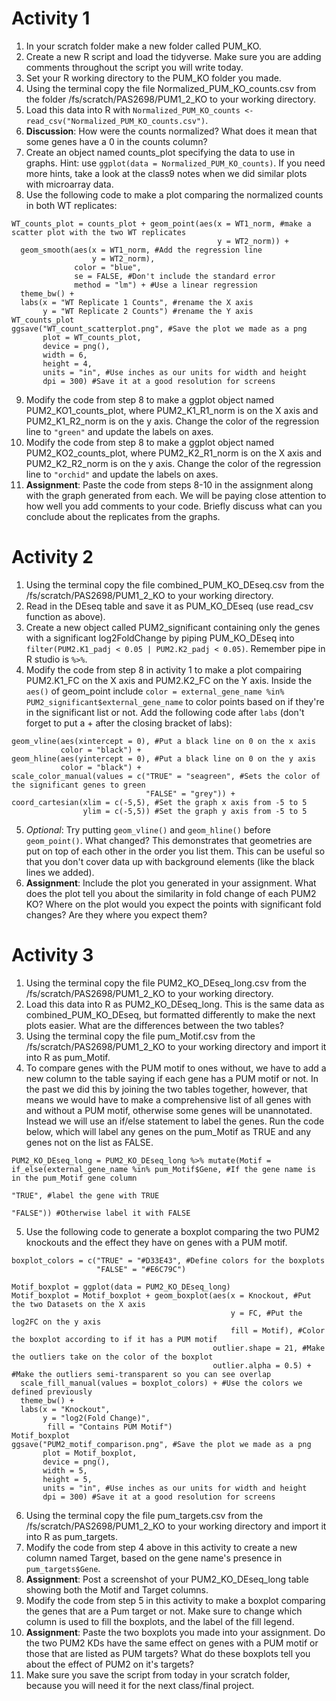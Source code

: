 # Activity 1
1. In your scratch folder make a new folder called PUM_KO.
2. Create a new R script and load the tidyverse. Make sure you are adding comments throughout the script you will write today.
3. Set your R working directory to the PUM_KO folder you made.
4. Using the terminal copy the file Normalized_PUM_KO_counts.csv from the folder /fs/scratch/PAS2698/PUM1_2_KO to your working directory.
5. Load this data into R with `Normalized_PUM_KO_counts <- read_csv("Normalized_PUM_KO_counts.csv")`.
6. **Discussion**: How were the counts normalized? What does it mean that some genes have a 0 in the counts column?
7. Create an object named counts_plot specifying the data to use in graphs. Hint: use `ggplot(data = Normalized_PUM_KO_counts)`. If you need more hints, take a look at the class9 notes when we did similar plots with microarray data. 
8. Use the following code to make a plot comparing the normalized counts in both WT replicates:
```
WT_counts_plot = counts_plot + geom_point(aes(x = WT1_norm, #make a scatter plot with the two WT replicates
                                              y = WT2_norm)) +
  geom_smooth(aes(x = WT1_norm, #Add the regression line
                  y = WT2_norm),
              color = "blue",
              se = FALSE, #Don't include the standard error 
              method = "lm") + #Use a linear regression
  theme_bw() +
  labs(x = "WT Replicate 1 Counts", #rename the X axis
       y = "WT Replicate 2 Counts") #rename the Y axis
WT_counts_plot
ggsave("WT_count_scatterplot.png", #Save the plot we made as a png
       plot = WT_counts_plot,
       device = png(),
       width = 6,
       height = 4,
       units = "in", #Use inches as our units for width and height
       dpi = 300) #Save it at a good resolution for screens
```
9. Modify the code from step 8 to make a ggplot object named PUM2_KO1_counts_plot, where PUM2_K1_R1_norm is on the X axis and PUM2_K1_R2_norm is on the y axis. Change the color of the regression line to `"green"` and update the labels on axes.
10. Modify the code from step 8 to make a ggplot object named PUM2_KO2_counts_plot, where PUM2_K2_R1_norm is on the X axis and PUM2_K2_R2_norm is on the y axis. Change the color of the regression line to `"orchid"` and update the labels on axes.
11. **Assignment**: Paste the code from steps 8-10 in the assignment along with the graph generated from each. We will be paying close attention to how well you add comments to your code. Briefly discuss what can you conclude about the replicates from the graphs.

# Activity 2
1. Using the terminal copy the file combined_PUM_KO_DEseq.csv from the /fs/scratch/PAS2698/PUM1_2_KO to your working directory.
2. Read in the DEseq table and save it as PUM_KO_DEseq (use read_csv function as above).
3. Create a new object called PUM2_significant containing only the genes with a significant log2FoldChange by piping PUM_KO_DEseq into `filter(PUM2.K1_padj < 0.05 | PUM2.K2_padj < 0.05)`. Remember pipe in R studio is `%>%`.
4. Modify the code from step 8 in activity 1 to make a plot compairing PUM2.K1_FC on the X axis and PUM2.K2_FC on the Y axis. Inside the `aes()` of geom_point include `color = external_gene_name %in% PUM2_significant$external_gene_name` to color points based on if they're in the significant list or not. Add the following code after `labs` (don't forget to put a + after the closing bracket of labs):
```
geom_vline(aes(xintercept = 0), #Put a black line on 0 on the x axis
           color = "black") +
geom_hline(aes(yintercept = 0), #Put a black line on 0 on the y axis
           color = "black") +
scale_color_manual(values = c("TRUE" = "seagreen", #Sets the color of the significant genes to green
                              "FALSE" = "grey")) +
coord_cartesian(xlim = c(-5,5), #Set the graph x axis from -5 to 5
                ylim = c(-5,5)) #Set the graph y axis from -5 to 5
```
5. *Optional*: Try putting `geom_vline()` and `geom_hline()` before `geom_point()`. What changed? This demonstrates that geometries are put on top of each other in the order you list them. This can be useful so that you don't cover data up with background elements (like the black lines we added).
6. **Assignment**: Include the plot you generated in your assignment. What does the plot tell you about the similarity in fold change of each PUM2 KO? Where on the plot would you expect the points with significant fold changes? Are they where you expect them?

# Activity 3
1. Using the terminal copy the file PUM2_KO_DEseq_long.csv from the /fs/scratch/PAS2698/PUM1_2_KO to your working directory.
2. Load this data into R as PUM2_KO_DEseq_long. This is the same data as combined_PUM_KO_DEseq, but formatted differently to make the next plots easier. What are the differences between the two tables?
3. Using the terminal copy the file pum_Motif.csv from the /fs/scratch/PAS2698/PUM1_2_KO to your working directory and import it into R as pum_Motif.
4. To compare genes with the PUM motif to ones without, we have to add a new column to the table saying if each gene has a PUM motif or not. In the past we did this by joining the two tables together, however, that means we would have to make a comprehensive list of all genes with and without a PUM motif, otherwise some genes will be unannotated. Instead we will use an if/else statement to label the genes. Run the code below, which will label any genes on the pum_Motif as TRUE and any genes not on the list as FALSE.
```
PUM2_KO_DEseq_long = PUM2_KO_DEseq_long %>% mutate(Motif = if_else(external_gene_name %in% pum_Motif$Gene, #If the gene name is in the pum_Motif gene column
                                                                   "TRUE", #label the gene with TRUE
                                                                   "FALSE")) #Otherwise label it with FALSE
```
5. Use the following code to generate a boxplot comparing the two PUM2 knockouts and the effect they have on genes with a PUM motif.
```
boxplot_colors = c("TRUE" = "#D33E43", #Define colors for the boxplots
                   "FALSE" = "#E6C79C")

Motif_boxplot = ggplot(data = PUM2_KO_DEseq_long)
Motif_boxplot = Motif_boxplot + geom_boxplot(aes(x = Knockout, #Put the two Datasets on the X axis
                                                 y = FC, #Put the log2FC on the y axis
                                                 fill = Motif), #Color the boxplot according to if it has a PUM motif
                                             outlier.shape = 21, #Make the outliers take on the color of the boxplot
                                             outlier.alpha = 0.5) + #Make the outliers semi-transparent so you can see overlap
  scale_fill_manual(values = boxplot_colors) + #Use the colors we defined previously
  theme_bw() +
  labs(x = "Knockout",
       y = "log2(Fold Change)",
        fill = "Contains PUM Motif")
Motif_boxplot
ggsave("PUM2_motif_comparison.png", #Save the plot we made as a png
       plot = Motif_boxplot,
       device = png(),
       width = 5,
       height = 5,
       units = "in", #Use inches as our units for width and height
       dpi = 300) #Save it at a good resolution for screens
```
6. Using the terminal copy the file pum_targets.csv from the /fs/scratch/PAS2698/PUM1_2_KO to your working directory and import it into R as pum_targets.
7. Modify the code from step 4 above in this activity to create a new column named Target, based on the gene name's presence in `pum_targets$Gene`.
8. **Assignment**: Post a screenshot of your PUM2_KO_DEseq_long table showing both the Motif and Target columns.
9. Modify the code from step 5 in this activity to make a boxplot comparing the genes that are a Pum target or not. Make sure to change which column is used to fill the boxplots, and the label of the fill legend.
10. **Assignment**: Paste the two boxplots you made into your assignment. Do the two PUM2 KDs have the same effect on genes with a PUM motif or those that are listed as PUM targets? What do these boxplots tell you about the effect of PUM2 on it's targets?
11. Make sure you save the script from today in your scratch folder, because you will need it for the next class/final project. 
